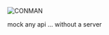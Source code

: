 ![CONMAN](https://github.com/nilulin/conman/blob/master/intro/logo.png?raw=true)

mock any api ... without a server
